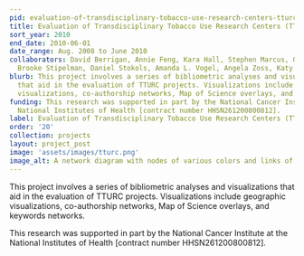```yaml
---
pid: evaluation-of-transdisciplinary-tobacco-use-research-centers-tturc
title: Evaluation of Transdisciplinary Tobacco Use Research Centers (TTURC)
sort_year: 2010
end_date: 2010-06-01
date_range: Aug. 2008 to June 2010
collaborators: David Berrigan, Annie Feng, Kara Hall, Stephen Marcus, Glen Morgan,
  Brooke Stipelman, Daniel Stokols, Amanda L. Vogel, Angela Zoss, Katy Börner
blurb: This project involves a series of bibliometric analyses and visualizations
  that aid in the evaluation of TTURC projects. Visualizations include geographic
  visualizations, co-authorship networks, Map of Science overlays, and keywords networks.
funding: This research was supported in part by the National Cancer Institute at the
  National Institutes of Health [contract number HHSN261200800812].
label: Evaluation of Transdisciplinary Tobacco Use Research Centers (TTURC)
order: '20'
collection: projects
layout: project_post
image: 'assets/images/tturc.png'
image_alt: A network diagram with nodes of various colors and links of either gray or red.
---
```

This project involves a series of bibliometric analyses and visualizations
that aid in the evaluation of TTURC projects. Visualizations include geographic
visualizations, co-authorship networks, Map of Science overlays, and keywords networks.

This research was supported in part by the National Cancer Institute at the
National Institutes of Health [contract number HHSN261200800812].